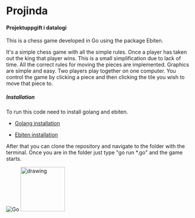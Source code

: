 # Projinda
#### Projektuppgift i datalogi

This is a chess game developed in Go using the package Ebiten.

It's a simple chess game with all the simple rules. 
Once a player has taken out the king that player wins. This is a small simplification due to lack of time. 
All the correct rules for moving the pieces are implemented.
Graphics are simple and easy. Two players play together on one computer. You control the game by clicking a piece and then clicking the tile you wish to move that piece to.

##### Installation
To run this code need to install golang and ebiten.

- [Golang installation](https://golang.org/doc/install)

- [Ebiten installation](https://github.com/hajimehoshi/ebiten/wiki/Installation)

After that you can clone the repository and navigate to the folder with the terminal.
Once you are in the folder just type "go run *.go" and the game starts.


![Go](https://golang.org/doc/gopher/pkg.png)
<img src="https://hajimehoshi.github.io/ebiten/images/logo.svg" alt="drawing" width="120" height="120"/>
